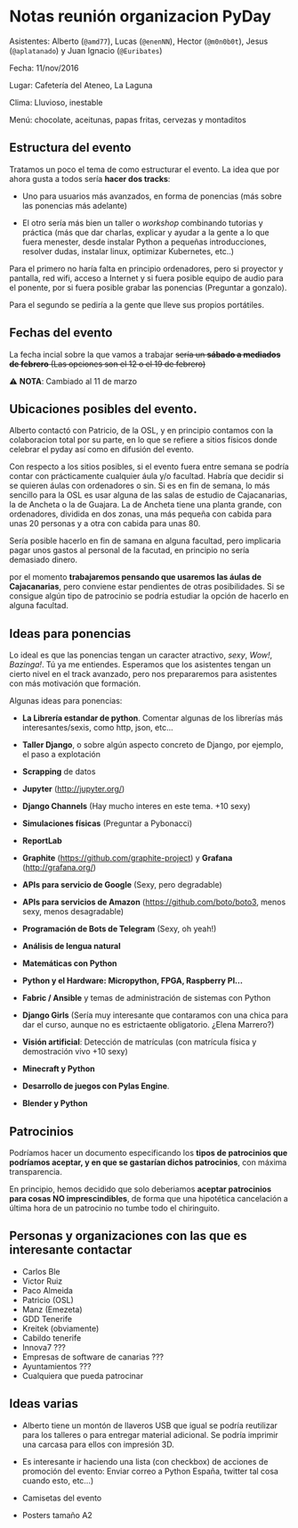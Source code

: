 # Notas reunión organizacion PyDay

Asistentes: Alberto (``@amd77``), Lucas (``@enenNN``), Hector (``@m0n0b0t``), Jesus
(``@aplatanado``) y Juan Ignacio (``@Euribates``)

Fecha: 11/nov/2016

Lugar: Cafetería del Ateneo, La Laguna

Clima: Lluvioso, inestable

Menú: chocolate, aceitunas, papas fritas, cervezas y montaditos

## Estructura del evento

Tratamos un poco el tema de como estructurar el evento. La idea que por ahora
gusta a todos sería **hacer dos tracks**:

- Uno para usuarios más avanzados, en forma de ponencias (más sobre las
  ponencias más adelante)
 
- El otro sería más bien un taller o *workshop* combinando tutorias y práctica
  (más que dar charlas, explicar y ayudar a la gente a lo que fuera menester,
  desde instalar Python a pequeñas introducciones, resolver dudas, instalar
  linux, optimizar Kubernetes, etc..)

Para el primero no haría falta en principio ordenadores, pero si proyector y
pantalla, red wifi, acceso a Internet y si fuera posible equipo de audio para el
ponente, por si fuera posible grabar las ponencias (Preguntar a gonzalo).

Para el segundo se pediría a la gente que lleve sus propios portátiles.

## Fechas del evento

La fecha incial sobre la que vamos a trabajar <s>sería un **sábado a mediados
de febrero** (Las opciones son el 12 o el 19 de febrero)</s>

⚠ **NOTA**: Cambiado al 11 de marzo

## Ubicaciones posibles del evento.

Alberto contactó con Patricio, de la OSL, y en principio contamos con la
colaboracion total por su parte, en lo que se refiere a sitios físicos donde
celebrar el pyday así como en difusión del evento.

Con respecto a los sitios posibles, si el evento fuera entre semana se podría
contar con prácticamente cualquier áula y/o facultad. Habría que decidir si se
quieren áulas con ordenadores o sin. Si es en fin de semana, lo más sencillo
para la OSL es usar alguna de las salas de estudio de Cajacanarias, la de
Ancheta o la de Guajara.  La de Ancheta tiene una planta grande, con
ordenadores, dividida en dos zonas, una más pequeña con cabida para unas 20
personas y a otra con cabida para unas 80.

Sería posible hacerlo en fin de samana en alguna facultad, pero implicaria pagar
unos gastos al personal de la facutad, en principio no sería demasiado dinero.

por el momento **trabajaremos pensando que usaremos las áulas de Cajacanarias**, 
pero conviene estar pendientes de otras posibilidades. Si se
consigue algún tipo de patrocinio se podría estudiar la opción de hacerlo en
alguna facultad.

## Ideas para ponencias

Lo ideal es que las ponencias tengan un caracter atractivo, *sexy*, *Wow!*,
*Bazinga!*. Tú ya me entiendes. Esperamos que los asistentes tengan un cierto
nivel en el track avanzado, pero nos prepararemos para asistentes con más
motivación que formación.

Algunas ideas para ponencias:

- **La Librería estandar de python**. Comentar algunas de los librerías
más interesantes/sexis, como http, json, etc...

- **Taller Django**, o sobre algún aspecto concreto de Django, por ejemplo, el paso
  a explotación

- **Scrapping** de datos

- **Jupyter** (<http://jupyter.org/>)

- **Django Channels** (Hay mucho interes en este tema. +10 sexy)

- **Simulaciones físicas** (Preguntar a Pybonacci)

- **ReportLab**

- **Graphite** (<https://github.com/graphite-project>) y **Grafana**
  (<http://grafana.org/>)

- **APIs para servicio de Google** (Sexy, pero degradable)

- **APIs para servicios de Amazon** (<https://github.com/boto/boto3>, menos sexy, menos desagradable)

- **Programación de Bots de Telegram** (Sexy, oh yeah!)

- **Análisis de lengua natural**

- **Matemáticas con Python**

- **Python y el Hardware: Micropython, FPGA, Raspberry PI...**

- **Fabric / Ansible** y temas de administración de sistemas con Python

- **Django Girls** (Sería muy interesante que contaramos con una chica para dar el
  curso, aunque no es estrictaente obligatorio. ¿Elena Marrero?)

- **Visión artificial**: Detección de matrículas (con matrícula física y
  demostración vivo +10 sexy)

- **Minecraft y Python**

- **Desarrollo de juegos con Pylas Engine**.

- **Blender y Python**

## Patrocinios

Podríamos hacer un documento especificando los **tipos de patrocinios que
podríamos aceptar, y en que se gastarían dichos patrocinios**, con máxima
transparencia.

En principio, hemos decidido que solo deberiamos **aceptar patrocinios para 
cosas NO imprescindibles**, de forma que una hipotética cancelación a
última hora de un patrocinio no tumbe todo el chiringuito.

## Personas y organizaciones con las que es interesante contactar

- Carlos Ble
- Victor Ruiz
- Paco Almeida
- Patricio (OSL)
- Manz (Emezeta)
- GDD Tenerife
- Kreitek (obviamente)
- Cabildo tenerife
- Innova7 ???
- Empresas de software de canarias ???
- Ayuntamientos ???
- Cualquiera que pueda patrocinar

## Ideas varias

- Alberto tiene un montón de llaveros USB que igual se podría reutilizar para
    los talleres o para entregar material adicional. Se podría imprimir una
    carcasa para ellos con impresión 3D.

- Es interesante ir haciendo una lista (con checkbox) de acciones de promoción
    del evento: Enviar correo a Python España, twitter tal cosa cuando esto,
    etc...)

- Camisetas del evento

- Posters tamaño A2
